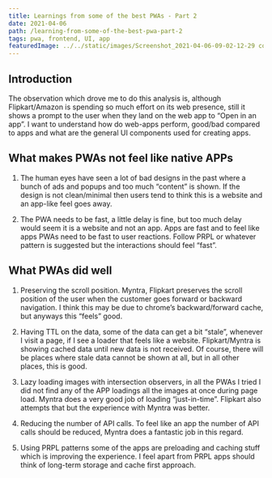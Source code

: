 ```yaml
---
title: Learnings from some of the best PWAs - Part 2
date: 2021-04-06
path: /learning-from-some-of-the-best-pwa-part-2
tags: pwa, frontend, UI, app
featuredImage: ../../static/images/Screenshot_2021-04-06-09-02-12-29 copy1.jpg
---
```


## Introduction
The observation which drove me to do this analysis is, although Flipkart/Amazon is spending so much effort on its web presence, still it shows a prompt to the user when they land on the web app to “Open in an app”.  I want to understand how do web-apps perform, good/bad compared to apps and what are the general UI components used for creating apps.

## What makes PWAs not feel like native APPs

1) The human eyes have seen a lot of bad designs in the past where a bunch of ads and popups and too much “content” is shown. If the design is not clean/minimal then users tend to think this is a website and an app-like feel goes away.

2) The PWA needs to be fast, a little delay is fine, but too much delay would seem it is a website and not an app. Apps are fast and to feel like apps PWAs need to be fast to user reactions. Follow PRPL or whatever pattern is suggested but the interactions should feel “fast”.


## What PWAs did well
1) Preserving the scroll position. Myntra, Flipkart preserves the scroll position of the user when the customer goes forward or backward navigation. I think this may be due to chrome’s backward/forward cache, but anyways this “feels” good.

2) Having TTL on the data, some of the data can get a bit “stale”, whenever I visit a page, if I see a loader that feels like a website. Flipkart/Myntra is showing cached data until new data is not received. Of course, there will be places where stale data cannot be shown at all, but in all other places, this is good.

3) Lazy loading images with intersection observers, in all the PWAs I tried I did not find any of the APP loadings all the images at once during page load. Myntra does a very good job of loading “just-in-time”. Flipkart also attempts that but the experience with Myntra was better.

4) Reducing the number of API calls. To feel like an app the number of API calls should be reduced, Myntra does a fantastic job in this regard.

5) Using PRPL patterns some of the apps are preloading and caching stuff which is improving the experience.
I feel apart from PRPL apps should think of long-term storage and cache first approach.

